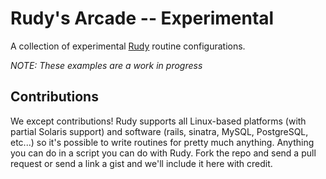 # Rudy's Arcade -- Experimental

A collection of experimental [Rudy](http://github.com/solutious/rudy) routine configurations. 

*NOTE: These examples are a work in progress*

## Contributions

We except contributions! Rudy supports all Linux-based platforms (with partial Solaris support) and software (rails, sinatra, MySQL, PostgreSQL, etc...) so it's possible to write routines for pretty much anything. Anything you can do in a script you can do with Rudy. Fork the repo and send a pull request or send a link a gist and we'll include it here with credit. 



